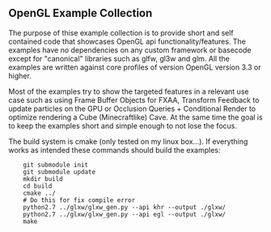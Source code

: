 OpenGL Example Collection
-------------------------

The purpose of thise example collection is to provide short and self
contained code that showcases OpenGL api functionality/features.
The examples have no dependencies on any custom framework or basecode
except for "canonical" libraries such as glfw, gl3w and glm. All the
examples are written against core profiles of version OpenGL version 3.3
or higher.

Most of the examples try to show the targeted features in a relevant
use case such as using Frame Buffer Objects for FXAA, Transform Feedback
to update particles on the GPU or Occlusion Queries + Conditional Render
to optimize rendering a Cube (Minecraftlike) Cave. At the same time
the goal is to keep the examples short and simple enough to not lose
the focus.

The build system is cmake (only tested on my linux box...). If everything
works as intended these commands should build the examples:
```
    git submodule init
    git submodule update
    mkdir build
    cd build
    cmake ../
    # Do this for fix compile error
    python2.7 ../glxw/glxw_gen.py --api khr --output ./glxw/
    python2.7 ../glxw/glxw_gen.py --api egl --output ./glxw/
    make
```
